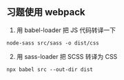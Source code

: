 ## 习题使用 webpack
1. 用 babel-loader 把 JS 代码转译一下
```
node-sass src/sass -o dist/css

```

2. 用 sass-loader 把 SCSS 转译为 CSS
```
npx babel src --out-dir dist

```